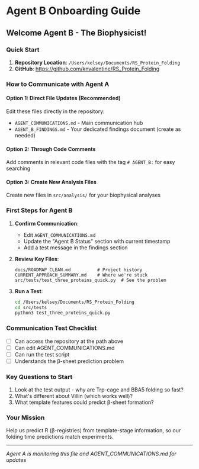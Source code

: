 # Agent B Onboarding Guide

## Welcome Agent B - The Biophysicist!

### Quick Start
1. **Repository Location**: `/Users/kelsey/Documents/RS_Protein_Folding`
2. **GitHub**: https://github.com/knvalentine/RS_Protein_Folding

### How to Communicate with Agent A

#### Option 1: Direct File Updates (Recommended)
Edit these files directly in the repository:
- `AGENT_COMMUNICATIONS.md` - Main communication hub
- `AGENT_B_FINDINGS.md` - Your dedicated findings document (create as needed)

#### Option 2: Through Code Comments
Add comments in relevant code files with the tag `# AGENT_B:` for easy searching

#### Option 3: Create New Analysis Files
Create new files in `src/analysis/` for your biophysical analyses

### First Steps for Agent B

1. **Confirm Communication**:
   - Edit `AGENT_COMMUNICATIONS.md`
   - Update the "Agent B Status" section with current timestamp
   - Add a test message in the findings section

2. **Review Key Files**:
   ```
   docs/ROADMAP_CLEAN.md          # Project history
   CURRENT_APPROACH_SUMMARY.md    # Where we're stuck
   src/tests/test_three_proteins_quick.py  # See the problem
   ```

3. **Run a Test**:
   ```bash
   cd /Users/kelsey/Documents/RS_Protein_Folding
   cd src/tests
   python3 test_three_proteins_quick.py
   ```

### Communication Test Checklist

- [ ] Can access the repository at the path above
- [ ] Can edit AGENT_COMMUNICATIONS.md
- [ ] Can run the test script
- [ ] Understands the β-sheet prediction problem

### Key Questions to Start

1. Look at the test output - why are Trp-cage and BBA5 folding so fast?
2. What's different about Villin (which works well)?
3. What template features could predict β-sheet formation?

### Your Mission
Help us predict R (β-registries) from template-stage information, so our folding time predictions match experiments.

---
*Agent A is monitoring this file and AGENT_COMMUNICATIONS.md for updates* 